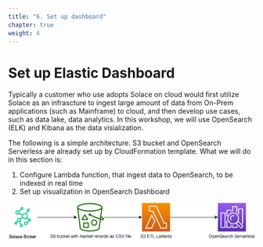 ```yaml
---
title: "6. Set up dashboard"
chapter: true
weight: 4
---
```


# Set up Elastic Dashboard

Typically a customer who use adopts Solace on cloud would first utilize Solace as an infrascture to ingest large amount of data from On-Prem applications (such as Mainframe) to cloud, and then develop use cases, such as data lake, data analytics. In this workshop, we will use OpenSearch (ELK) and Kibana as the data visialization.

The following is a simple architecture. S3 bucket and OpenSearch Serverless are already set up by CloudFormation template. What we will do in this section is:

1. Configure Lambda function, that ingest data to OpenSearch, to be indexed in real time
2. Set up visualization in OpenSearch Dashboard


![Dash board architecture](/static/images/moduleSix/workshop-dashboard-architecture.png)